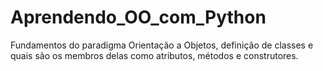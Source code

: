 # Aprendendo_OO_com_Python
Fundamentos do paradigma Orientação a Objetos, definição de classes e quais são os membros delas como atributos, métodos e construtores.
